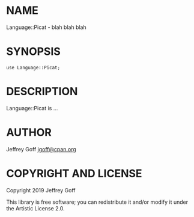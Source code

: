 NAME
====

Language::Picat - blah blah blah

SYNOPSIS
========

```perl6
use Language::Picat;
```

DESCRIPTION
===========

Language::Picat is ...

AUTHOR
======

Jeffrey Goff <jgoff@cpan.org>

COPYRIGHT AND LICENSE
=====================

Copyright 2019 Jeffrey Goff

This library is free software; you can redistribute it and/or modify it under the Artistic License 2.0.

